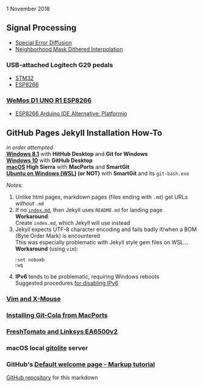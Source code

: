 1 November 2018  
## Signal Processing
- [Special Error Diffusion](ImageProcessing/sped.html)
- [Neighborhood Mask Dithered Interpolation](ImageProcessing/NMDI.html)

### USB-attached Logitech G29 pedals
- [STM32](pedals/STM32)
- [ESP8266](pedals/ESP8266)

### [WeMos D1 UNO R1 ESP8266](ESPDuino)
- [ESP8266 Arduino IDE Alternative: Platformio](https://blog.squix.org/2016/01/esp8266-arduino-ide-alternative.html)

## GitHub Pages Jekyll Installation How-To
*in order attempted*  
**[Windows 8.1](GitHubPages)**  with **HitHub Desktop** and **Git for Windows**  
**[Windows 10](GitHubW10)** with **GitHub Desktop**   
**[macOS](GitHubMac) High Sierra** with **MacPorts** and **SmartGit**  
**[Ubuntu on Windows (WSL)](GitHubWSL) (or NOT)** with **SmartGit**  and its `git-bash.exe`

*Notes:*
1. Unlike html pages, markdown pages (files ending with `.md`) get URLs *without* `.md`  
2. If no [`index.md`](/), then Jekyll uses `README.md` for landing page  
   **Workaround**:  
   Create `index.md`, which Jekyll will use instead  
3. Jekyll expects UTF-8 character encoding and fails badly if/when a BOM (Byte Order Mark) is encountered  
   This was especially problematic with Jekyll style gem files on WSL...  
   **Workaround** (using `vim`):  
```
   :set nobomb
   :wq
```
4. **IPv6** tends to be problematic, requiring Windows reboots  
   Suggested procedures [for disabling IPv6](https://help.my-private-network.co.uk/support/solutions/articles/6000158531-how-to-disable-ipv6-on-windows-10)

### [Vim and X-Mouse](VimTXmouse)
### [Installing Git-Cola from MacPorts](GitColaMacPorts)
### [FreshTomato and Linksys EA6500v2](FreshTomato)
### macOS local [gitolite](MacGit) server
### GitHub's [Default welcome page - Markup tutorial](Welcome)

[GitHub repository](https://github.com/blekenbleu/blekenbleu.github.io)
for this markdown
